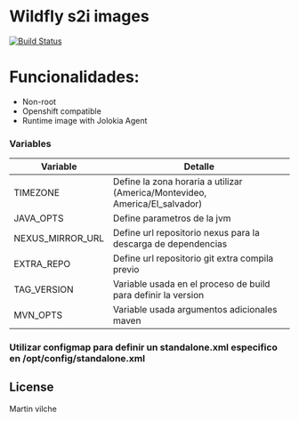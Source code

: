 # Wildfly s2i images 

[![Build Status](https://travis-ci.org/joemccann/dillinger.svg?branch=master)](https://travis-ci.org/joemccann/dillinger)


# Funcionalidades:

- Non-root
- Openshift compatible
- Runtime image with Jolokia Agent

### Variables


| Variable | Detalle |
| ------ | ------ |
| TIMEZONE | Define la zona horaria a utilizar (America/Montevideo, America/El_salvador) |
| JAVA_OPTS | Define parametros de la jvm |
| NEXUS_MIRROR_URL | Define url repositorio nexus para la descarga de dependencias |
| EXTRA_REPO | Define url repositorio git extra compila previo |
| TAG_VERSION | Variable usada en el proceso de build para definir la version |
| MVN_OPTS | Variable usada argumentos adicionales maven |



### Utilizar configmap para definir un standalone.xml especifico en /opt/config/standalone.xml

License
----

Martin vilche
